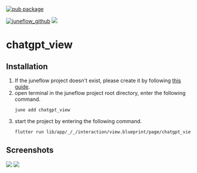 [![pub package](https://img.shields.io/pub/v/chatgpt_view.svg)](https://pub.dartlang.org/packages/chatgpt_view)

[![juneflow_github](https://img.shields.io/badge/Juneflow-GitHub-181717?style=for-the-badge&logo=github)](https://github.com/melodysdreamj/juneflow)
[![](https://img.shields.io/badge/View-Hub-007bff?style=for-the-badge&logo=flutter)](https://view.juneflow.org/)

# chatgpt_view

##  Installation
1. If the juneflow project doesn't exist, please create it by following [this guide](https://doc.juneflow.org/).
2. open terminal in the juneflow project root directory, enter the following command.
    ```bash
    june add chatgpt_view
    ```
3. start the project by entering the following command.
    ```bash
    flutter run lib/app/_/_/interaction/view.blueprint/page/chatgpt_view/_/view.dart -d chrome
    ```

## Screenshots
![](https://github.com/juneview-songdo/chatgpt_view/assets/21379657/750efcfa-0346-4a74-818c-649d6ff93836)
![](https://github.com/juneview-songdo/chatgpt_view/assets/21379657/100f337c-8bf7-4cff-9f7a-064723f9a2e2)

